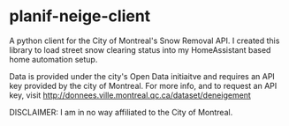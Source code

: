 # planif-neige-client

A python client for the City of Montreal's Snow Removal API.
I created this library to load street snow clearing status into my HomeAssistant based home automation setup.

Data is provided under the city's Open Data initiaitve and requires an API key provided by the city of Montreal. For more info, and to request an API key, visit http://donnees.ville.montreal.qc.ca/dataset/deneigement

DISCLAIMER: I am in no way affiliated to the City of Montreal. 
